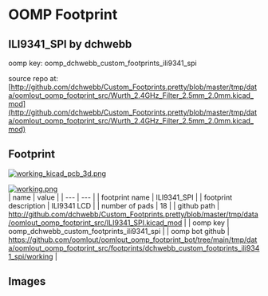 # OOMP Footprint  
## ILI9341_SPI  by dchwebb  
  
oomp key: oomp_dchwebb_custom_footprints_ili9341_spi  
  
source repo at: [http://github.com/dchwebb/Custom_Footprints.pretty/blob/master/tmp/data/oomlout_oomp_footprint_src/Wurth_2.4GHz_Filter_2.5mm_2.0mm.kicad_mod](http://github.com/dchwebb/Custom_Footprints.pretty/blob/master/tmp/data/oomlout_oomp_footprint_src/Wurth_2.4GHz_Filter_2.5mm_2.0mm.kicad_mod)  
## Footprint  
  
[![working_kicad_pcb_3d.png](working_kicad_pcb_3d_600.png)](working_kicad_pcb_3d.png)  
  
[![working.png](working_600.png)](working.png)  
| name | value | 
| --- | --- | 
| footprint name | ILI9341_SPI | 
| footprint description | ILI9341 LCD | 
| number of pads | 18 | 
| github path | http://github.com/dchwebb/Custom_Footprints.pretty/blob/master/tmp/data/oomlout_oomp_footprint_src/ILI9341_SPI.kicad_mod | 
| oomp key | oomp_dchwebb_custom_footprints_ili9341_spi | 
| oomp bot github | https://github.com/oomlout/oomlout_oomp_footprint_bot/tree/main/tmp/data/oomlout_oomp_footprint_src/footprints/dchwebb_custom_footprints_ili9341_spi/working | 
## Images  
